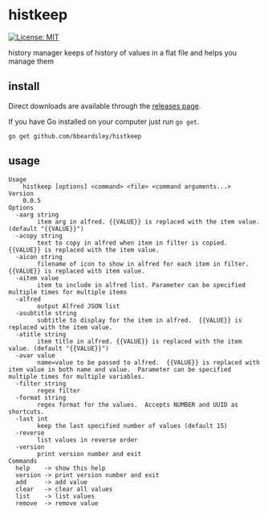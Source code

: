 # histkeep

[![License: MIT](https://img.shields.io/badge/License-MIT-yellow.svg)](https://opensource.org/licenses/MIT)

history manager keeps of history of values in a flat file and helps you manage them

## install

Direct downloads are available through the [releases page](https://github.com/bbeardsley/histkeep/releases/latest).

If you have Go installed on your computer just run `go get`.

    go get github.com/bbeardsley/histkeep

## usage

```
Usage
    histkeep [options] <command> <file> <command arguments...>
Version
    0.0.5
Options
  -aarg string
    	item arg in alfred. {{VALUE}} is replaced with the item value. (default "{{VALUE}}")
  -acopy string
    	text to copy in alfred when item in filter is copied.  {{VALUE}} is replaced with the item value.
  -aicon string
    	filename of icon to show in alfred for each item in filter. {{VALUE}} is replaced with item value.
  -aitem value
    	item to include in alfred list. Parameter can be specified multiple times for multiple items
  -alfred
    	output Alfred JSON list
  -asubtitle string
    	subtitle to display for the item in alfred.  {{VALUE}} is replaced with the item value.
  -atitle string
    	item title in alfred. {{VALUE}} is replaced with the item value. (default "{{VALUE}}")
  -avar value
    	name=value to be passed to alfred.  {{VALUE}} is replaced with item value in both name and value.  Parameter can be specified multiple times for multiple variables.
  -filter string
    	regex filter
  -format string
    	regex format for the values.  Accepts NUMBER and UUID as shortcuts.
  -last int
    	keep the last specified number of values (default 15)
  -reverse
    	list values in reverse order
  -version
    	print version number and exit
Commands
  help    -> show this help
  version -> print version number and exit
  add     -> add value
  clear   -> clear all values
  list    -> list values
  remove  -> remove value
```
